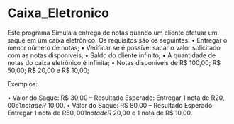 # Caixa_Eletronico

Este programa Simula a entrega de notas quando um cliente efetuar um saque em um caixa eletrônico. Os requisitos são os seguintes: 
•	Entregar o menor número de notas; •	Verificar se é possível sacar o valor solicitado com as notas disponíveis;
 •	Saldo do cliente infinito;
 •	A quantidade de notas do caixa eletrônico é infinita;
 •	Notas disponíveis de R$ 100,00; R$ 50,00; R$ 20,00 e R$ 10,00;
 
  Exemplos:
  
 •	Valor do Saque: R$ 30,00 – Resultado Esperado: Entregar 1 nota de R$20,00 e 1 nota de R$ 10,00.
 •	Valor do Saque: R$ 80,00 – Resultado Esperado: Entregar 1 nota de R$50,00 1 nota de R$ 20,00 e 1 nota de R$ 10,00.
